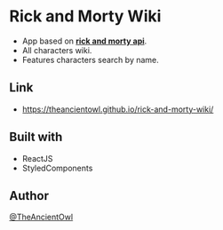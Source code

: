 # Rick and Morty Wiki

- App based on [**rick and morty api**](https://rickandmortyapi.com/).
- All characters wiki.
- Features characters search by name.

## Link
- https://theancientowl.github.io/rick-and-morty-wiki/

## Built with
- ReactJS
- StyledComponents

## Author
[@TheAncientOwl](https://github.com/TheAncientOwl)
